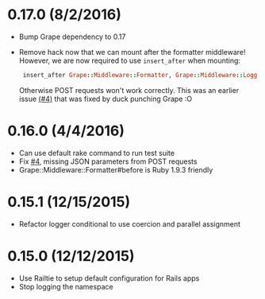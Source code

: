 0.17.0 (8/2/2016)
==================

* Bump Grape dependency to 0.17
* Remove hack now that we can mount after the formatter middleware! However, we are now required to use `insert_after` when mounting:
  
  ```ruby    
   insert_after Grape::Middleware::Formatter, Grape::Middleware::Logger
  ```
  Otherwise POST requests won't work correctly. This was an earlier issue [(#4)](https://github.com/ridiculous/grape-middleware-logger/issues/4) that was fixed by duck punching Grape :O

0.16.0 (4/4/2016)
==================

* Can use default rake command to run test suite
* Fix [#4](https://github.com/ridiculous/grape-middleware-logger/issues/4), missing JSON parameters from POST requests
* Grape::Middleware::Formatter#before is Ruby 1.9.3 friendly

0.15.1 (12/15/2015)
==================

* Refactor logger conditional to use coercion and parallel assignment


0.15.0 (12/12/2015)
==================

* Use Railtie to setup default configuration for Rails apps
* Stop logging the namespace
